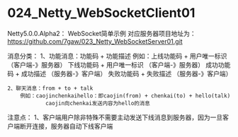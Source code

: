 # 024_Netty_WebSocketClient01
Netty5.0.0.Alpha2：
WebSocket简单示例
对应服务器项目地址为：https://github.com/7gaw/023_Netty_WebSocketServer01.git


消息分类：
    1、功能消息：功能码 + 功能描述
        例如：上线功能码 + 用户唯一标识     （客户端-》服务器）
        	  下线功能码 + 用户唯一标识     （客户端-》服务器）
        	  成功功能码 + 成功描述         （服务器-》客户端）
        	  失败功能码 + 失败描述         （服务器-》客户端）
        
    2、聊天消息：from + to + talk
        例如：caojinchenkaihello：即caojin(from) + chenkai(to) + hello(talk)
                caojin向chenkai发送内容为hello的消息
                
                
注意点：
    1、客户端用户除非特殊不需要主动发送下线消息到服务器，因为一旦客户端断开连接，服务器自动下线客户端
